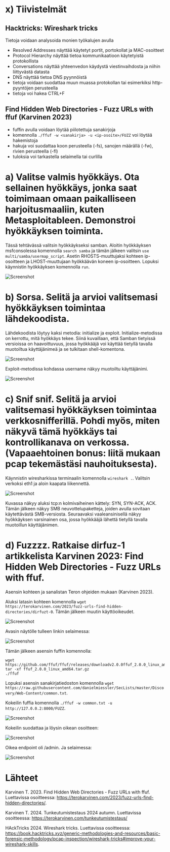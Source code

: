 # x) Tiivistelmät

## Hacktricks: Wireshark tricks

Tietoja voidaan analysoida monien työkalujen avulla

 - Resolved Addresses näyttää käytetyt portit, portokollat ja MAC-osoitteet
 - Protocol Hierarchy näyttää tietoa kommunikaatioon käytetyistä protokollista
 - Conversations näyttää yhteenvedon käydystä viestinvaihdosta ja niihin liittyvästä datasta
 - DNS näyttää tietoa DNS pyynnöistä
- tietoja voidaan suodattaa muun muassa protokollan tai esimerkiksi http-pyyntöjen perusteella
- tietoja voi hakea CTRL+F


## Find Hidden Web Directories - Fuzz URLs with ffuf (Karvinen 2023)

- fuffin avulla voidaan löytää piilotettuja sanakirjoja
- komennolla `./ffuf -w <sanakirja> -u <ip-osoite>/FUZZ` voi löytää hakemistoja
- hakuja voi suodattaa koon perusteella (-fs), sanojen määrällä (-fw), rivien perusteella (-fl)
- tuloksia voi tarkastella selaimella tai curlilla

# a) Valitse valmis hyökkäys. Ota sellainen hyökkäys, jonka saat toimimaan omaan paikalliseen harjoitusmaaliin, kuten Metasploitableen. Demonstroi hyökkäyksen toiminta.

Tässä tehtävässä valitsin hyökkäykseksi samban. Aloitin hyökkäyksen msfconsolessa komennolla `search samba` ja tämän jälkeen valitsin `use multi/samba/usermap_script`. Asetin RHOSTS-muuttujaksi kohteen ip-osoitteen ja LHOST-muuttujaan hyökkäävän koneen ip-osoitteen. Lopuksi käynnistin hyökkäyksen komennolla `run`. 

![Screenshot](https://github.com/user-attachments/assets/46b6b478-aaa5-4414-a231-7ecfa06b1abc)


# b) Sorsa. Selitä ja arvioi valitsemasi hyökkäyksen toimintaa lähdekoodista.

Lähdekoodista löytyy kaksi metodia: initialize ja exploit. Initialize-metodissa on kerrottu, mitä hyökkäys tekee. Siinä kuvaillaan, että Samban tietyissä versioissa on haavoittuvuus, jossa hyökkääjä voi käyttää tietyllä tavalla muotoiltua käyttäjänimeä ja se tulkitaan shell-komentona.

![Screenshot](https://github.com/user-attachments/assets/9d45dfea-ff85-4f93-904e-e778a605c932)

Exploit-metodissa kohdassa username näkyy muotoiltu käyttäjänimi.

![Screenshot](https://github.com/user-attachments/assets/432aa3f1-0c9f-443b-ae28-68503b3b2549)


# c) Snif snif. Selitä ja arvioi valitsemasi hyökkäyksen toimintaa verkkosnifferillä. Pohdi myös, miten näkyvä tämä hyökkäys tai kontrollikanava on verkossa. (Vapaaehtoinen bonus: liitä mukaan pcap tekemästäsi nauhoituksesta).

Käynnistin wiresharkissa terminaalin komennolla `wireshark .`. Valitsin verkoksi eth1 ja aloin kaapata liikennettä. 

![Screenshot](https://github.com/user-attachments/assets/c2be2492-1dee-4fff-a31f-926580660f5d)

Kuvassa näkyy aluksi tcp:n kolmivaiheinen kättely: SYN, SYN-ACK, ACK. Tämän jälkeen näkyy SMB neuvottelupaketteja, joiden avulla sovitaan käytettävästä SMB-versiosta. Seuraavaksi vaaleansinisellä näkyy hyökkäyksen varsinainen osa, jossa hyökkääjä lähettä tietyllä tavalla muotoillun käyttäjänimen.


# d) Fuzzzz. Ratkaise dirfuz-1 artikkelista Karvinen 2023: Find Hidden Web Directories - Fuzz URLs with ffuf.

Asensin kohteen ja sanalistan Teron ohjeiden mukaan (Karvinen 2023). 

Aluksi latasin kohteen komennolla `wget https://terokarvinen.com/2023/fuzz-urls-find-hidden-directories/dirfuzt-0`. Tämän jälkeen muutin käyttöoikeudet.

![Screenshot](https://github.com/user-attachments/assets/910bdf45-cf79-4876-9862-d05b436bd654)

Avasin näytölle tulleen linkin selaimessa:

![Screenshot](https://github.com/user-attachments/assets/5f8c3c75-a97e-4b79-ab7a-8af746999a80)

Tämän jälkeen asensin fuffin komennolla:

    wget https://github.com/ffuf/ffuf/releases/downloadv2.0.0ffuf_2.0.0_linux_amd64.tar.gz
    tar -xf ffuf_2.0.0_linux_amd64.tar.gz
    ./ffuf

Lopuksi asensin sanakirjatiedoston komennolla `wget https://raw.githubusercontent.com/danielmiessler/SecLists/master/Discovery/Web-Content/common.txt`.

Kokeilin fuffia komennolla `./ffuf -w common.txt -u http://127.0.0.2:8000/FUZZ`. 

![Screenshot](https://github.com/user-attachments/assets/2ed499c6-974c-4667-8e7f-51a84efd153a)

Kokeilin suodattaa ja löysin oikean osoitteen:

![Screenshot](https://github.com/user-attachments/assets/81136c20-faf0-4975-a53a-0d2944ec1e48)

Oikea endpoint oli /admin. Ja selaimessa: 


![Screenshot](https://github.com/user-attachments/assets/c2dfda64-c03d-4c5a-9e1f-024d5b40e28f)

# Lähteet

Karvinen T. 2023. Find Hidden Web Directories - Fuzz URLs with ffuf. Luettavissa osoitteessa: https://terokarvinen.com/2023/fuzz-urls-find-hidden-directories/. 

Karvinen T. 2024. Tunkeutumistestaus 2024 autumn. Luettavissa osoitteessa: https://terokarvinen.com/tunkeutumistestaus/

HAckTricks 2024. Wireshark tricks. Luettavissa osoitteessa: https://book.hacktricks.xyz/generic-methodologies-and-resources/basic-forensic-methodology/pcap-inspection/wireshark-tricks#improve-your-wireshark-skills. 
